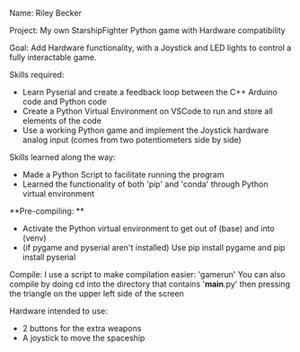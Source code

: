 Name: Riley Becker

Project: My own StarshipFighter Python game with Hardware compatibility

Goal: Add Hardware functionality, with a Joystick and LED lights
 to control a fully interactable game. 

Skills required:
 - Learn Pyserial and create a feedback loop between the C++ Arduino code and
 Python code
 - Create a Python Virtual Environment on VSCode to run and store all
 elements of the code
 - Use a working Python game and implement the Joystick hardware analog input
 (comes from two potentiometers side by side)

Skills learned along the way:
 - Made a Python Script to facilitate running the program
 - Learned the functionality of both 'pip' and 'conda' through Python
 virtual environment

**Pre-compiling: **
 - Activate the Python virtual environment to get out of (base)
and into (venv)
 - (if pygame and pyserial aren't installed) Use pip install pygame and 
 pip install pyserial

Compile:
I use a script to make compilation easier: 'gamerun'
You can also compile by doing cd into the directory that contains '__main__.py'
then pressing the triangle on the upper left side of the screen

Hardware intended to use:
 - 2 buttons for the extra weapons
 - A joystick to move the spaceship
